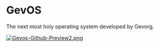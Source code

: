 # GevOS
 The next most holy operating system developed by Gevorg.
 
[![Gevos-Github-Preview2.png](https://i.postimg.cc/44BRTXzB/Gevos-Github-Preview2.png)](https://postimg.cc/w3yGX84m)
